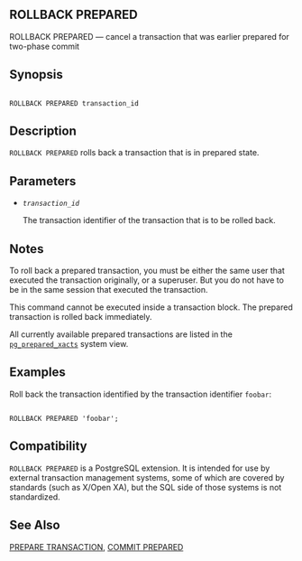 ## ROLLBACK PREPARED

ROLLBACK PREPARED — cancel a transaction that was earlier prepared for two-phase commit

## Synopsis

```

ROLLBACK PREPARED transaction_id
```

## Description

`ROLLBACK PREPARED` rolls back a transaction that is in prepared state.

## Parameters

* *`transaction_id`*

    The transaction identifier of the transaction that is to be rolled back.

## Notes

To roll back a prepared transaction, you must be either the same user that executed the transaction originally, or a superuser. But you do not have to be in the same session that executed the transaction.

This command cannot be executed inside a transaction block. The prepared transaction is rolled back immediately.

All currently available prepared transactions are listed in the [`pg_prepared_xacts`](view-pg-prepared-xacts "54.16. pg_prepared_xacts") system view.

## Examples

Roll back the transaction identified by the transaction identifier `foobar`:

```

ROLLBACK PREPARED 'foobar';
```

## Compatibility

`ROLLBACK PREPARED` is a PostgreSQL extension. It is intended for use by external transaction management systems, some of which are covered by standards (such as X/Open XA), but the SQL side of those systems is not standardized.

## See Also

[PREPARE TRANSACTION](sql-prepare-transaction "PREPARE TRANSACTION"), [COMMIT PREPARED](sql-commit-prepared "COMMIT PREPARED")